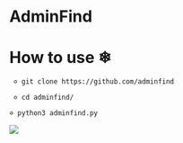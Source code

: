# AdminFind
 
 
# How to use ❄
 
     ✡ git clone https://github.com/adminfind
  
     ✡ cd adminfind/
  
    ✡ python3 adminfind.py
  
![](https://2.bp.blogspot.com/-omQzd8SOKQE/WMMlweHGSXI/AAAAAAAAhFE/lTEHehPwZKU5AmgexnArFaMKPcBVYwLGQCLcB/s1600/corujas0010.gif)
   
